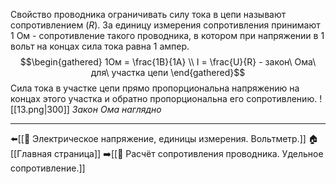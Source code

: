 Свойство проводника ограничивать силу тока в цепи называют сопротивлением ($R$).
За единицу измерения сопротивления принимают 1 Ом - сопротивление такого проводника, в котором при напряжении в 1 вольт на концах сила тока равна 1 ампер.
$$\begin{gathered}
1Ом = \frac{1В}{1А} \\
I = \frac{U}{R} - закон\ Ома\ для\ участка цепи
\end{gathered}$$
Сила тока в участке цепи прямо пропорциональна напряжению на концах этого участка и обратно пропорциональна его сопротивлению.
![[13.png|300]]
*Закон Ома наглядно*

---
⬅️[[📒 Электрическое напряжение, единицы измерения. Вольтметр.]]
🏠[[Главная страница]]
➡️[[📒 Расчёт сопротивления проводника. Удельное сопротивление.]]
